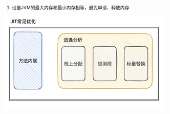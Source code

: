 1. 设置JVM的最大内存和最小内存相等，避免申请、释放内存



![img](JVM调优笔记.assets/v2-a01301483d75168cdef975364f86f04f_720w.jpg)